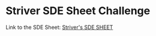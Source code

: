 # Striver SDE Sheet Challenge

Link to the SDE Sheet: [Striver's SDE SHEET](https://takeuforward.org/interviews/strivers-sde-sheet-top-coding-interview-problems/)